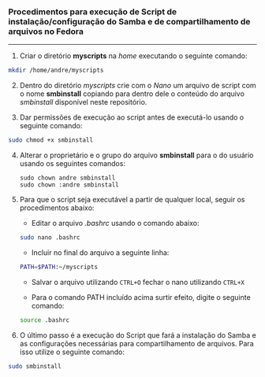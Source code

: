 ### Procedimentos para execução de Script de instalação/configuração do Samba e de compartilhamento de arquivos no Fedora
---

1) Criar o diretório **myscripts** na _home_ executando o seguinte comando:</br>
```sh
mkdir /home/andre/myscripts
```
2) Dentro do diretório _myscripts_ crie com o _Nano_ um arquivo de script com o nome **smbinstall** copiando para dentro dele o conteúdo do arquivo _smbinstall_ disponível neste repositório.</br>

3) Dar permissões de execução ao script antes de executá-lo usando o seguinte comando:</br>
```sh
sudo chmod +x smbinstall
```
4) Alterar o proprietário e o grupo do arquivo **smbinstall** para o do usuário usando os seguintes comandos:</br>
   ```
   sudo chown andre smbinstall
   sudo chown :andre smbinstall
   ```
5) Para que o script seja executável a partir de qualquer local, seguir os procedimentos abaixo:</br>
   -  Editar o arquivo _.bashrc_ usando o comando abaixo:</br>
   ```sh
   sudo nano .bashrc
   ```

   - Incluir no final do arquivo a seguinte linha:</br>
   ```sh
   PATH=$PATH:~/myscripts
   ```
    
   - Salvar o arquivo utilizando `CTRL+O` fechar o nano utilizando `CTRL+X`</br>
   
   - Para o comando PATH incluído acima surtir efeito, digite o seguinte comando:</br>
   ```sh
   source .bashrc
   ```
  
6) O último passo é a execução do Script que fará a instalação do Samba e as configurações necessárias para compartilhamento de arquivos.
   Para isso utilize o seguinte comando:</br>
```sh
sudo smbinstall
```
